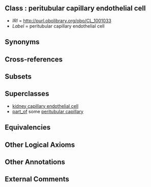 
## Class : peritubular capillary endothelial cell

 * *IRI* = http://purl.obolibrary.org/obo/CL_1001033
 * *Label* = peritubular capillary endothelial cell

## Synonyms


## Cross-references


## Subsets


## Superclasses

 * [kidney capillary endothelial cell](../../CL/92/CL_1000892.md)
 * [part_of](../../BFO/50/BFO_0000050.md) some [peritubular capillary](../../UBERON/72/UBERON_0005272.md)

## Equivalencies


## Other Logical Axioms


## Other Annotations


## External Comments

